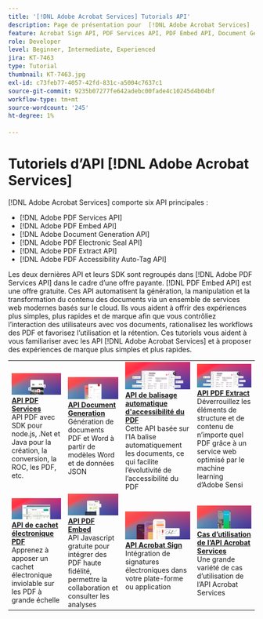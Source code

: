 ```yaml
---
title: '[!DNL Adobe Acrobat Services] Tutorials API'
description: Page de présentation pour  [!DNL Adobe Acrobat Services]
feature: Acrobat Sign API, PDF Services API, PDF Embed API, Document Generation API, PDF Electronic Seal API, PDF Extract API, PDF Accessibility Auto-Tag API
role: Developer
level: Beginner, Intermediate, Experienced
jira: KT-7463
type: Tutorial
thumbnail: KT-7463.jpg
exl-id: c73feb77-4057-42fd-831c-a5004c7637c1
source-git-commit: 9235b07277fe642adebc00fade4c10245d4b04bf
workflow-type: tm+mt
source-wordcount: '245'
ht-degree: 1%

---
```


# Tutoriels d’API [!DNL Adobe Acrobat Services]

[!DNL Adobe Acrobat Services] comporte six API principales :

* [!DNL Adobe PDF Services API]
* [!DNL Adobe PDF Embed API]
* [!DNL Adobe Document Generation API]
* [!DNL Adobe PDF Electronic Seal API]
* [!DNL Adobe PDF Extract API]
* [!DNL Adobe PDF Accessibility Auto-Tag API]

Les deux dernières API et leurs SDK sont regroupés dans [!DNL Adobe PDF Services API] dans le cadre d’une offre payante. [!DNL PDF Embed API] est une offre gratuite. Ces API automatisent la génération, la manipulation et la transformation du contenu des documents via un ensemble de services web modernes basés sur le cloud. Ils vous aident à offrir des expériences plus simples, plus rapides et de marque afin que vous contrôliez l’interaction des utilisateurs avec vos documents, rationalisez les workflows des PDF et favorisez l’utilisation et la rétention. Ces tutoriels vous aident à vous familiariser avec les API [!DNL Adobe Acrobat Services] et à proposer des expériences de marque plus simples et plus rapides.

<table style="table-layout:fixed">
<tr>
  <td>
    <a href="pdfservices/overview-pdfservices.md">
      <img alt="API PDF Services" src="assets/pdfservicescard.png" />
    </a>
    <div>
      <a href="pdfservices/overview-pdfservices.md"><strong>API PDF Services</strong></a>
      </div>
      API PDF avec SDK pour node.js, .Net et Java pour la création, la conversion, la ROC, les PDF, etc.
      <br>
  </td>
  <td>
    <a href="docgen/overview-docgen.md">
      <img alt="API Document Generation" src="assets/docgencard.png" />
    </a>
    <div>
      <a href="docgen/overview-docgen.md"><strong>API Document Generation</strong></a>
      </div>
      Génération de documents PDF et Word à partir de modèles Word et de données JSON
      <br>
  </td>  
  <td>
    <a href="pdfaccessibility/overview-accessibility.md">
      <img alt="API de balisage automatique d’accessibilité du PDF" src="assets/PDFAccessibility.png" />
    </a>
    <div>
      <a href="pdfaccessibility/overview-accessibility.md"><strong>API de balisage automatique d'accessibilité du PDF</strong></a>
      </div>
      Cette API basée sur l’IA balise automatiquement les documents, ce qui facilite l’évolutivité de l’accessibilité du PDF
      <br>
  </td>
  <td>
    <a href="pdfaccessibility/overview-accessibility.md">
      <img alt="API PDF Extract" src="assets/PDFAccessibility.png" />
    </a>
     <div>
      <a href="pdfaccessibility/overview-accessibility.md"><strong>API PDF Extract</strong></a>
      </div>
      Déverrouillez les éléments de structure et de contenu de n’importe quel PDF grâce à un service web optimisé par le machine learning d’Adobe Sensi
      <br>
  </td>
</tr>
<tr>
  <td>
    <a href="pdfelectronicseal/overview-electronic-seal.md">
      <img alt="API de cachet électronique PDF" src="assets/PDFElectronicSeal.png" />
    </a>
    <div>
      <a href="pdfelectronicseal/overview-electronic-seal.md"><strong>API de cachet électronique PDF</strong></a>
      </div>
      Apprenez à apposer un cachet électronique inviolable sur les PDF à grande échelle
      <br>
  </td>
  <td>
    <a href="pdfembed/overview-embed.md">
      <img alt="API PDF Embed" src="assets/pdfembedcard.png" />
    </a>
    <div>
      <a href="pdfembed/overview-embed.md"><strong>API PDF Embed</strong></a>
      </div>
      API Javascript gratuite pour intégrer des PDF haute fidélité, permettre la collaboration et consulter les analyses
      <br>
  </td>
  <td>
    <a href="acrobatsign/overview-sign.md">
      <img alt="API Acrobat Sign" src="assets/acrobatsigncard.png" />
    </a>
    <div>
      <a href="acrobatsign/overview-sign.md"><strong>API Acrobat Sign</strong></a>
      </div>
      Intégration de signatures électroniques dans votre plate-forme ou application
      <br>
  </td>
   <td>
    <a href="usecases/overview-usecases.md">
      <img alt="Cas d’utilisation de l’API Acrobat Services" src="assets/usecasescard.png" />
    </a>
    <div>
      <a href="usecases/overview-usecases.md"><strong>Cas d’utilisation de l’API Acrobat Services</strong></a>
      </div>
      Une grande variété de cas d’utilisation de l’API Acrobat Services
      <br>
  </td>
</tr>
</table>
